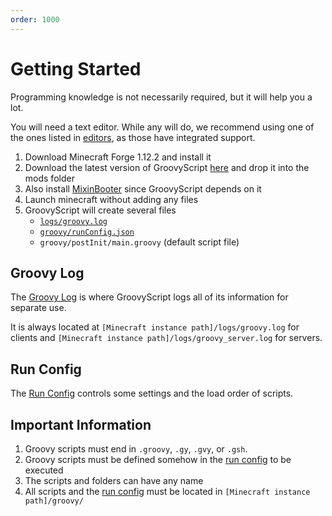 ```yaml
---
order: 1000
---
```


# Getting Started

Programming knowledge is not necessarily required, but it will help you a lot.

You will need a text editor.
While any will do, we recommend using one of the ones listed in [editors](./editors.md), as those have integrated support.

1. Download Minecraft Forge 1.12.2 and install it
2. Download the latest version of GroovyScript [here](https://www.curseforge.com/minecraft/mc-mods/groovyscript/files)
   and drop it into the mods folder
3. Also install [MixinBooter](https://www.curseforge.com/minecraft/mc-mods/mixin-booter/files) since GroovyScript
   depends on it
4. Launch minecraft without adding any files
5. GroovyScript will create several files
    - [`logs/groovy.log`](./groovy_log.md)
    - [`groovy/runConfig.json`](./run_config.md)
    - `groovy/postInit/main.groovy` (default script file)

## Groovy Log


The [Groovy Log](./groovy_log.md) is where GroovyScript logs all of its information for separate use.

It is always located at `[Minecraft instance path]/logs/groovy.log` for clients
and `[Minecraft instance path]/logs/groovy_server.log` for servers.


## Run Config

The [Run Config](./run_config.md) controls some settings and the load order of scripts.

## Important Information

1. Groovy scripts must end in `.groovy`, `.gy`, `.gvy`, or `.gsh`.
2. Groovy scripts must be defined somehow in the [run config](./run_config.md) to be executed
3. The scripts and folders can have any name
4. All scripts and the [run config](./run_config.md) must be located in `[Minecraft instance path]/groovy/`
